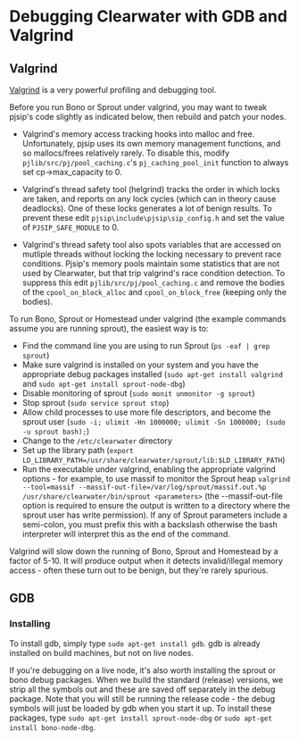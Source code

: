 # Debugging Clearwater with GDB and Valgrind

## Valgrind

[Valgrind](http://valgrind.org/) is a very powerful profiling and debugging tool.

Before you run Bono or Sprout under valgrind, you may want to tweak pjsip's code slightly as indicated below, then rebuild and patch your nodes.

* Valgrind's memory access tracking hooks into malloc and free.  Unfortunately, pjsip uses its own memory management functions, and so mallocs/frees relatively rarely.  To disable this, modify `pjlib/src/pj/pool_caching.c`'s `pj_caching_pool_init` function to always set cp->max_capacity to 0.

* Valgrind's thread safety tool (helgrind) tracks the order in which locks are taken, and reports on any lock cycles (which can in theory cause deadlocks). One of these locks generates a lot of benign results. To prevent these edit `pjsip\include\pjsip\sip_config.h` and set the value of `PJSIP_SAFE_MODULE` to 0.

* Valgrind's thread safety tool also spots variables that are accessed on mutliple threads without locking the locking necessary to prevent race conditions. Pjsip's memory pools maintain some statistics that are not used by Clearwater, but that trip valgrind's race condition detection. To suppress this edit `pjlib/src/pj/pool_caching.c` and remove the bodies of the `cpool_on_block_alloc` and `cpool_on_block_free` (keeping only the bodies).

To run Bono, Sprout or Homestead under valgrind (the example commands assume you are running sprout), the easiest way is to:

-  Find the command line you are using to run Sprout (`ps -eaf | grep sprout`)
-  Make sure valgrind is installed on your system and you have the appropriate debug packages installed (`sudo apt-get install valgrind` and `sudo apt-get install sprout-node-dbg`)
-  Disable monitoring of sprout (`sudo monit unmonitor -g sprout`)
-  Stop sprout (`sudo service sprout stop`)
-  Allow child processes to use more file descriptors, and become the sprout user (`sudo -i; ulimit -Hn 1000000; ulimit -Sn 1000000; (sudo -u sprout bash);`)
-  Change to the `/etc/clearwater` directory
-  Set up the library path (`export LD_LIBRARY_PATH=/usr/share/clearwater/sprout/lib:$LD_LIBRARY_PATH`)
-  Run the executable under valgrind, enabling the appropriate valgrind options - for example, to use massif to monitor the Sprout heap `valgrind --tool=massif --massif-out-file=/var/log/sprout/massif.out.%p /usr/share/clearwater/bin/sprout <parameters>` (the --massif-out-file option is required to ensure the output is written to a directory where the sprout user has write permission). If any of Sprout parameters include a semi-colon, you must prefix this with a backslash otherwise the bash interpreter will interpret this as the end of the command.

Valgrind will slow down the running of Bono, Sprout and Homestead by a factor of 5-10.  It will produce output when it detects invalid/illegal memory access - often these turn out to be benign, but they're rarely spurious.

## GDB

### Installing
To install gdb, simply type `sudo apt-get install gdb`.  gdb is already installed on build machines, but not on live nodes.

If you're debugging on a live node, it's also worth installing the sprout or bono debug packages.  When we build the standard (release) versions, we strip all the symbols out and these are saved off separately in the debug package.  Note that you will still be running the release code - the debug symbols will just be loaded by gdb when you start it up.  To install these packages, type `sudo apt-get install sprout-node-dbg` or `sudo apt-get install bono-node-dbg`.
